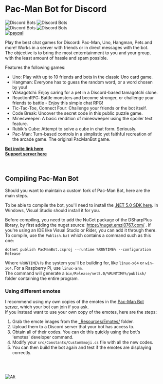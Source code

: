 # Pac-Man Bot for Discord

![Discord Bots](https://discordbots.org/api/widget/status/398127484983443468.svg) ![Discord Bots](https://discordbots.org/api/widget/servers/398127484983443468.svg?noavatar=true)  
![Discord Bots](https://discordbots.org/api/widget/lib/398127484983443468.svg?noavatar=true) ![Discord Bots](https://discordbots.org/api/widget/owner/398127484983443468.svg?noavatar=true)  
[![paypal](https://img.shields.io/badge/Donate-PayPal-green.svg)](http://paypal.me/samrux)  

Play the best chat games for Discord: Pac-Man, Uno, Hangman, Pets and more! Works in a server with friends or in direct messages with the bot.  
The objective is to bring the most enterntainment to you and your group, with the least amount of hassle and spam possible.

Features the following games:  
* Uno: Play with up to 10 friends and bots in the classic Uno card game.  
* Hangman: Everyone has to guess the random word, or a word chosen by you!
* Wakagotchi: Enjoy caring for a pet in a Discord-based tamagotchi clone.  
* ReactionRPG: Battle monsters and become stronger, or challenge your friends to battle - Enjoy this simple chat RPG!  
* Tic-Tac-Toe, Connect Four: Challenge your friends or the bot itself.  
* Code Break: Uncover the secret code in this public puzzle game.
* Minesweeper: A basic rendition of minesweeper using the spoiler text feature.
* Rubik's Cube: Attempt to solve a cube in chat form. Seriously.
* Pac-Man: Turn-based controls in a simplistic yet faithful recreation of the arcade game. The original PacManBot game.

[**Bot invite link here**](http://bit.ly/pacman-bot)  
[**Support server here**](https://discord.gg/hGHnfda)  

&nbsp;

## Compiling Pac-Man Bot

Should you want to maintain a custom fork of Pac-Man Bot, here are the main steps.
 
To be able to compile the bot, you'll need to install the [.NET 5.0 SDK here](https://dotnet.microsoft.com/download/dotnet/5.0). In Windows, Visual Studio should install it for you.  

Before compiling, you need to add the NuGet package of the DSharpPlus library, by first adding the nuget source: https://nuget.emzi0767.com/ . If you're using an IDE like Visual Studio or Rider, you can add it through there.
To compile, use the `Publish.bat` which contains a command such as this one:  

    dotnet publish PacManBot.csproj --runtime %RUNTIME% --configuration Release

Where `%RUNTIME%` is the system you'll be building for, like `linux-x64` or `win-x64`. For a Raspberry Pi, use `linux-arm`.  
The command will generate a `bin/Release/net5.0/%RUNTIME%/publish/` folder containing the entire program.  


### Using different emotes

I recommend using my own copies of the emotes in the [Pac-Man Bot server](https://discord.gg/hGHnfda), which your bot can join if you ask.  
If you instead want to use your own copy of the emotes, here are the steps:

1. Grab the emote images from the [_Resources/Emotes/](https://github.com/OrchidAlloy/Pac-Man-Bot/tree/master/_Resources/Emotes) folder.  
2. Upload them to a Discord server that your bot has access to.  
3. Obtain all of their codes. You can do this quickly using the bot's 'emotes' developer command.
4. Modify your `src/Constants/CustomEmoji.cs` file with all the new codes.  
5. You can then build the bot again and test if the emotes are displaying correctly.

&nbsp;  
&nbsp;  

![Alt](https://raw.githubusercontent.com/Samrux/Pac-Man-Bot/master/_Resources/Avatar.png)
